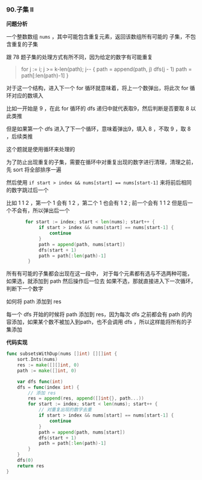 ### 90.子集 II

**问题分析**

一个整数数组 `nums` ，其中可能包含重复元素，返回该数组所有可能的 子集，不包含重复的子集

跟 78 题子集的处理方式有所不同，因为给定的数字有可能重复

> for j := i; j >= k-len(path); j-- {
> 			path = append(path, j)
> 			dfs(j - 1)
> 			path = path[:len(path)-1]
> 		}

对于这一个结构，进入下一个 for 循环就意味着，将上一个数弹出，将此次 for 循环对应的数填入

比如一开始是 9 ，在此 for 循环的 dfs 递归中就代表取9，然后判断是否要取 8 以此类推

但是如果第一个 dfs 进入了下一个循环，意味着弹出9，填入 8 ，不取 9 ，取 8 ，后续类推

这个题就是使用循环来处理的

为了防止出现重复的子集，需要在循环中对重复出现的数字进行清理，清理之前，先 sort 将全部排序一遍

然后使用 `if start > index && nums[start] == nums[start-1]` 来将前后相同的数字跳过后一个

比如 1 1 2 ，第一个 1 会有 1 2 ，第二个 1 也会有 1 2 ; 前一个会有 1 1 2 但是后一个不会有，所以弹出后一个

```go
       for start := index; start < len(nums); start++ {
			if start > index && nums[start] == nums[start-1] {
				continue
			}
			path = append(path, nums[start])
			dfs(start + 1)
			path = path[:len(path)-1]
		}
```

所有有可能的子集都会出现在这一段中，
对于每个元素都有选与不选两种可能，如果选，就添加到 path 然后操作后一位去
如果不选，那就直接进入下一次循环，判断下一个数字

如何将 path 添加到 res

每一个 dfs 开始的时候将 path 添加到 res，因为每次 dfs 之前都会有 path 的内容添加，如果某个数不被加入到path，也不会调用 dfs ，所以这样能将所有的子集添加



**代码实现**

```go
func subsetsWithDup(nums []int) [][]int {
	sort.Ints(nums)
	res := make([][]int, 0)
	path := make([]int, 0)

	var dfs func(int)
	dfs = func(index int) {
        // 添加 res
		res = append(res, append([]int{}, path...))
		for start := index; start < len(nums); start++ {
            // 对重复出现的数字去重
			if start > index && nums[start] == nums[start-1] {
				continue
			}
			path = append(path, nums[start])
			dfs(start + 1)
			path = path[:len(path)-1]
		}
	}
	dfs(0)
	return res
}
```

